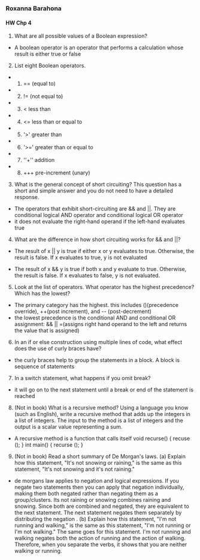 ### Roxanna Barahona
#### HW Chp 4


1. What are all possible values of a Boolean expression?
* A boolean operator is an operator that performs a calculation whose result is either true or false


2. List eight Boolean operators.
- 1. == (equal to)
- 2. != (not equal to)
- 3. < less than
- 4. <= less than or equal to
- 5. '>' greater than
- 6. '>=' greater than or equal to
- 7. ''+'' addition
- 8. +++ pre-increment (unary)

3. What is the general concept of short circuiting? This question has a short and simple answer and you
do not need to have a detailed response.
- The operators that exhibit short-circuiting are && and ||. They are conditional logical AND operator and conditional logical OR operator
- it does not evaluate the right-hand operand if the left-hand evaluates true


4. What are the difference in how short circuiting works for && and ||?
- The result of x || y is true if either x or y evaluates to true. Otherwise, the result is false. If x evaluates to true, y is not evaluated

- The result of x && y is true if both x and y evaluate to true. Otherwise, the result is false. If x evaluates to false, y is not evaluated.

5. Look at the list of operators. What operator has the highest precedence? Which has the lowest?
- The primary category has the highest. this includes ()(precedence override), ++(post increment), and -- (post-decrement)
- the lowest precedence is the conditional AND and conditional OR assignment: && || =(assigns right hand operand to the left and returns the value that is assigned)

6. In an if or else construction using multiple lines of code, what effect does the use of curly braces have?
- the curly braces help to group the statements in a block. A block is sequence of statements

7. In a switch statement, what happens if you omit break?
- it will go on to the next statement until a break or end of the statement is reached

8. (Not in book) What is a recursive method? Using a language you know (such as English), write a recursive method that adds up the integers in a list of integers. The input to the method is a list of integers and the output is a scalar value representing a sum.
- A recursive method is a function that calls itself
void recurse()
{
recuse ();
}
int main()
{
  recurse ();
}
9. (Not in book) Read a short summary of De Morgan's laws.
(a) Explain how this statement, "It's not snowing or raining," is the same as this statement, "It's not
snowing and it's not raining."
- de morgans law applies to negation and logical expressions. If you negate two statements then you can apply that negation individually, making them both negated rather than negating them as a group/clusters.  Its not raining or snowing combines raining and snowing. Since both are combined and negated, they are equivalent to the next statement. The next statement negates them separately by distributing the negation .
(b) Explain how this statement, "I'm not running and walking," is the same as this statement, "I'm
not running or I'm not walking."
The same goes for this statement. I'm not running and walking negates both the action of running and the action of walking. Therefore, when you separate the verbs, it shows that you are neither walking or running.

